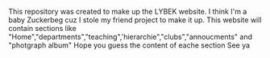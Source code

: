 This repository was created to make up the LYBEK website. I think I'm a baby Zuckerbeg cuz I stole my friend project to make it up. This website will contain sections like "Home","departments","teaching",'hierarchie","clubs","annoucments" and "photgraph album"
Hope you guess the content of eache section
See ya
